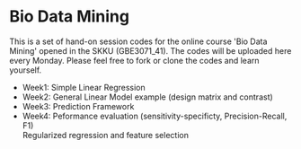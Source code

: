 # Bio Data Mining
This is a set of hand-on session codes for the online course 'Bio Data Mining' opened in the SKKU (GBE3071_41). 
The codes will be uploaded here every Monday. Please feel free to fork or clone the codes and learn yourself. 

- Week1: Simple Linear Regression
- Week2: General Linear Model example (design matrix and contrast)
- Week3: Prediction Framework
- Week4: Peformance evaluation (sensitivity-specificty, Precision-Recall, F1)
<br>     Regularized regression and feature selection
